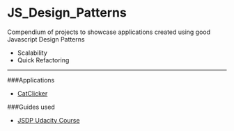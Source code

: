 # JS_Design_Patterns

Compendium of projects to showcase applications created using good Javascript Design Patterns
- Scalability
- Quick Refactoring

---

###Applications
- [CatClicker](https://github.com/bcso/JS_Design_Patterns/tree/master/CatClicker)

###Guides used
- [JSDP Udacity Course](https://www.udacity.com/course/ud989)


